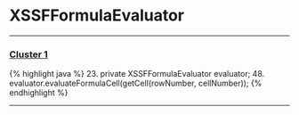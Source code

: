 # XSSFFormulaEvaluator

***

### [Cluster 1](./1)
{% highlight java %}
23. private XSSFFormulaEvaluator evaluator;
48.   evaluator.evaluateFormulaCell(getCell(rowNumber, cellNumber));
{% endhighlight %}

***


